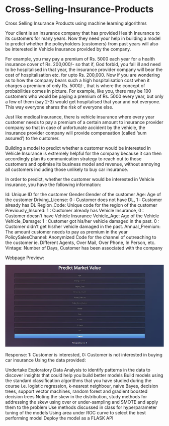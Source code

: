 # Cross-Selling-Insurance-Products

Cross Selling Insurance Products using machine learning algorithms

Your client is an Insurance company that has provided Health Insurance to its customers for many years. Now they need your help in building a model to predict whether the policyholders (customers) from past years will also be interested in Vehicle Insurance provided by the company.

For example, you may pay a premium of Rs. 5000 each year for a health insurance cover of Rs. 200,000/- so that if, God forbid, you fall ill and need to be hospitalised in that year, the insurance provider company will bear the cost of hospitalisation etc. for upto Rs. 200,000. Now if you are wondering as to how the company bears such a high hospitalisation cost when it charges a premium of only Rs. 5000/-, that is where the concept of probabilities comes in picture. For example, like you, there may be 100 customers who would be paying a premium of Rs. 5000 every year, but only a few of them (say 2-3) would get hospitalised that year and not everyone. This way everyone shares the risk of everyone else.

Just like medical insurance, there is vehicle insurance where every year customer needs to pay a premium of a certain amount to insurance provider company so that in case of unfortunate accident by the vehicle, the insurance provider company will provide compensation (called ‘sum assured’) to the customer.

Building a model to predict whether a customer would be interested in Vehicle Insurance is extremely helpful for the company because it can then accordingly plan its communication strategy to reach out to those customers and optimise its business model and revenue, without annoying all customers including those unlikely to buy car insurance.

In order to predict, whether the customer would be interested in Vehicle insurance, you have the following information:

Id: Unique ID for the customer
Gender:Gender of the customer
Age: Age of the customer
Driving_License: 0 : Customer does not have DL, 1 : Customer already has DL
Region_Code: Unique code for the region of the customer
Previously_Insured: 1 : Customer already has Vehicle Insurance, 0 : Customer doesn't have Vehicle Insurance
Vehicle_Age: Age of the Vehicle
Vehicle_Damage: 1 : Customer got his/her vehicle damaged in the past. 0 : Customer didn't get his/her vehicle damaged in the past.
Annual_Premium: The amount customer needs to pay as premium in the year
PolicySalesChannel: Anonymized Code for the channel of outreaching to the customer ie. Different Agents, Over Mail, Over Phone, In Person, etc.
Vintage: Number of Days, Customer has been associated with the company

Webpage Preview:

![image](https://github.com/nirdeshbandi/Developing-a-system-for-cross-selling-insurance-products-using-machine-learning-algorithms/blob/4b2625151a4ca211ef4b4ebff194a9220f3070fa/Screenshot%202.jpeg)

Response: 1: Customer is interested, 0: Customer is not interested in buying car insurance
Using the data provided:

Undertake Exploratory Data Analysis to identify patterns in the data to discover insights that could help you build better models
Build models using the standard classification algorithms that you have studied during the course i.e. logistic regression, k-nearest neighbour, naive Bayes, decision trees, support vector machines, random forest and gradient boosted decision trees
Noting the skew in the distribution, study methods for addressing the skew using over or under-sampling and SMOTE and apply them to the problem
Use methods discussed in class for hyperparameter tuning of the models
Using area under ROC curve to select the best performing model
Deploy the model as a FLASK API
